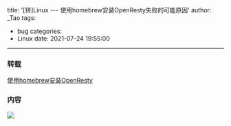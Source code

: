 title: '[转]Linux --- 使用homebrew安装OpenResty失败的可能原因'
author: _Tao
tags:
  - bug
categories:
  - Linux
date: 2021-07-24 19:55:00
---
### 转载
[使用homebrew安装OpenResty
](https://lsqi.github.io/posts/14066.html)

### 内容
![](https://qxinhai.oss-cn-shenzhen.aliyuncs.com/feenlyn/20210723173551.png)